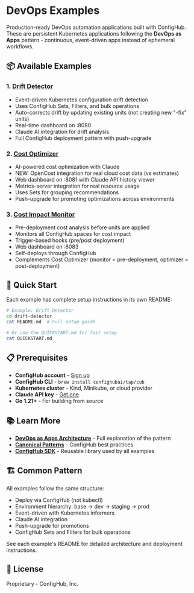 # DevOps Examples

Production-ready DevOps automation applications built with ConfigHub. These are persistent Kubernetes applications following the **DevOps as Apps** pattern - continuous, event-driven apps instead of ephemeral workflows.

## 📦 Available Examples

### 1. [Drift Detector](./drift-detector)
- Event-driven Kubernetes configuration drift detection
- Uses ConfigHub Sets, Filters, and bulk operations
- Auto-corrects drift by updating existing units (not creating new "-fix" units)
- Real-time dashboard on :8080
- Claude AI integration for drift analysis
- Full ConfigHub deployment pattern with push-upgrade

### 2. [Cost Optimizer](./cost-optimizer)
- AI-powered cost optimization with Claude
- NEW: OpenCost integration for real cloud cost data (vs estimates)
- Web dashboard on :8081 with Claude API history viewer
- Metrics-server integration for real resource usage
- Uses Sets for grouping recommendations
- Push-upgrade for promoting optimizations across environments

### 3. [Cost Impact Monitor](./cost-impact-monitor)
- Pre-deployment cost analysis before units are applied
- Monitors all ConfigHub spaces for cost impact
- Trigger-based hooks (pre/post deployment)
- Web dashboard on :8083
- Self-deploys through ConfigHub
- Complements Cost Optimizer (monitor = pre-deployment, optimizer = post-deployment)

## 🚀 Quick Start

Each example has complete setup instructions in its own README:

```bash
# Example: Drift Detector
cd drift-detector
cat README.md  # Full setup guide

# Or use the QUICKSTART.md for fast setup
cat QUICKSTART.md
```

## 📋 Prerequisites

- **ConfigHub account** - [Sign up](https://confighub.com)
- **ConfigHub CLI** - `brew install confighubai/tap/cub`
- **Kubernetes cluster** - Kind, Minikube, or cloud provider
- **Claude API key** - [Get one](https://console.anthropic.com/settings/keys)
- **Go 1.21+** - For building from source

## 📚 Learn More

- **[DevOps as Apps Architecture](https://github.com/monadic/devops-as-apps-project)** - Full explanation of the pattern
- **[Canonical Patterns](https://github.com/monadic/devops-as-apps-project/blob/main/CANONICAL-PATTERNS-SUMMARY.md)** - ConfigHub best practices
- **[ConfigHub SDK](https://github.com/monadic/devops-sdk)** - Reusable library used by all examples

## 🏗️ Common Pattern

All examples follow the same structure:
- Deploy via ConfigHub (not kubectl)
- Environment hierarchy: base → dev → staging → prod
- Event-driven with Kubernetes informers
- Claude AI integration
- Push-upgrade for promotions
- ConfigHub Sets and Filters for bulk operations

See each example's README for detailed architecture and deployment instructions.

## 📄 License

Proprietary - ConfigHub, Inc.
